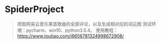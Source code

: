 # SpiderProject
> 爬取网易云音乐某首歌曲的全部评论，以及生成相对应的词云图
测试环境：pycharm、win10、python3.5.4。
使用教程：https://www.toutiao.com/i6656781324998672908/


